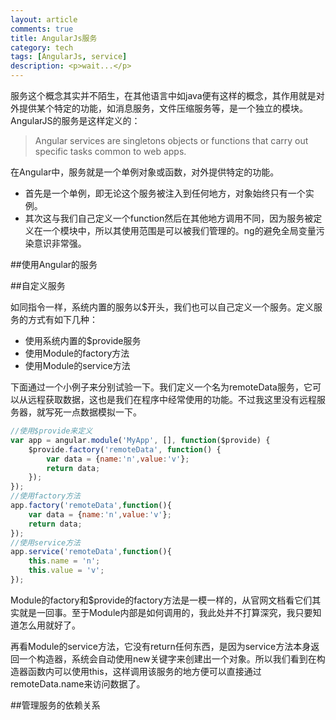 ```yaml
---
layout: article
comments: true
title: AngularJs服务
category: tech
tags: [AngularJs, service]
description: <p>wait...</p>
---
```


服务这个概念其实并不陌生，在其他语言中如java便有这样的概念，其作用就是对外提供某个特定的功能，如消息服务，文件压缩服务等，是一个独立的模块。AngularJS的服务是这样定义的：

>Angular services are singletons objects or functions that carry out specific tasks common to web apps.

在Angular中，服务就是一个单例对象或函数，对外提供特定的功能。

- 首先是一个单例，即无论这个服务被注入到任何地方，对象始终只有一个实例。
- 其次这与我们自己定义一个function然后在其他地方调用不同，因为服务被定义在一个模块中，所以其使用范围是可以被我们管理的。ng的避免全局变量污染意识非常强。

##使用Angular的服务



##自定义服务

如同指令一样，系统内置的服务以$开头，我们也可以自己定义一个服务。定义服务的方式有如下几种：

- 使用系统内置的$provide服务
- 使用Module的factory方法
- 使用Module的service方法

下面通过一个小例子来分别试验一下。我们定义一个名为remoteData服务，它可以从远程获取数据，这也是我们在程序中经常使用的功能。不过我这里没有远程服务器，就写死一点数据模拟一下。

```javascript
//使用$provide来定义
var app = angular.module('MyApp', [], function($provide) {
    $provide.factory('remoteData', function() {
        var data = {name:'n',value:'v'};
        return data;
    });
});
//使用factory方法
app.factory('remoteData',function(){
    var data = {name:'n',value:'v'};
    return data;
});
//使用service方法
app.service('remoteData',function(){
    this.name = 'n';
    this.value = 'v';
});
```

Module的factory和$provide的factory方法是一模一样的，从官网文档看它们其实就是一回事。至于Module内部是如何调用的，我此处并不打算深究，我只要知道怎么用就好了。

再看Module的service方法，它没有return任何东西，是因为service方法本身返回一个构造器，系统会自动使用new关键字来创建出一个对象。所以我们看到在构造器函数内可以使用this，这样调用该服务的地方便可以直接通过remoteData.name来访问数据了。

##管理服务的依赖关系

